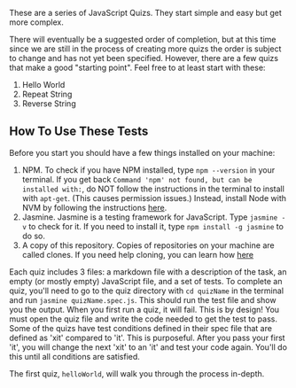 These are a series of JavaScript Quizs. They start simple and easy but get more complex.

There will eventually be a suggested order of completion, but at this time since we are still in the process of creating more quizs the order is subject to change and has not yet been specified. However, there are a few quizs that make a good "starting point". Feel free to at least start with these:

1. Hello World
2. Repeat String
3. Reverse String

## How To Use These Tests

Before you start you should have a few things installed on your machine:
1. NPM. To check if you have NPM installed, type `npm --version` in your terminal. If you get back `Command 'npm' not found, but can be installed with:`, do NOT follow the instructions in the terminal to install with `apt-get`. (This causes permission issues.) Instead, install Node with NVM by following the instructions [here](https://github.com/TheOdinProject/curriculum/blob/master/foundations/installations/installing_node.md).
2. Jasmine. Jasmine is a testing framework for JavaScript. Type `jasmine -v` to check for it. If you need to install it, type `npm install -g jasmine` to do so.
3. A copy of this repository. Copies of repositories on your machine are called clones. If you need help cloning, you can learn how [here](https://docs.github.com/en/github/creating-cloning-and-archiving-repositories/cloning-a-repository)

Each quiz includes 3 files: a markdown file with a description of the task, an empty (or mostly empty) JavaScript file, and a set of tests. To complete an quiz, you'll need to go to the quiz directory with `cd quizName` in the terminal and run `jasmine quizName.spec.js`. This should run the test file and show you the output. When you first run a quiz, it will fail. This is by design! You must open the quiz file and write the code needed to get the test to pass. Some of the quizs have test conditions defined in their spec file that are defined as 'xit' compared to 'it'. This is purposeful. After you pass your first 'it', you will change the next 'xit' to an 'it' and test your code again. You'll do this until all conditions are satisfied.

The first quiz, `helloWorld`, will walk you through the process in-depth.
